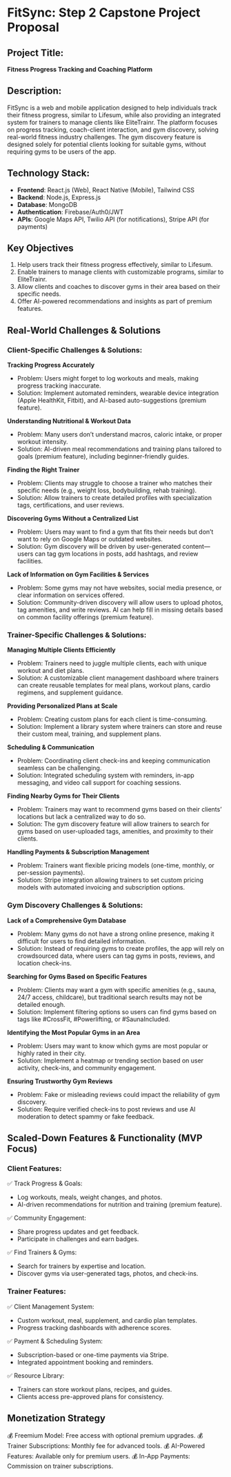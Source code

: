 # FitSync: Step 2 Capstone Project Proposal

## Project Title:
**Fitness Progress Tracking and Coaching Platform**

## Description:
FitSync is a web and mobile application designed to help individuals track their fitness progress, similar to Lifesum, while also providing an integrated system for trainers to manage clients like EliteTrainr. The platform focuses on progress tracking, coach-client interaction, and gym discovery, solving real-world fitness industry challenges. The gym discovery feature is designed solely for potential clients looking for suitable gyms, without requiring gyms to be users of the app.

## Technology Stack:
- **Frontend**: React.js (Web), React Native (Mobile), Tailwind CSS
- **Backend**: Node.js, Express.js
- **Database**: MongoDB
- **Authentication**: Firebase/Auth0/JWT
- **APIs**: Google Maps API, Twilio API (for notifications), Stripe API (for payments)

## Key Objectives
1. Help users track their fitness progress effectively, similar to Lifesum.
2. Enable trainers to manage clients with customizable programs, similar to EliteTrainr.
3. Allow clients and coaches to discover gyms in their area based on their specific needs.
4. Offer AI-powered recommendations and insights as part of premium features.

## Real-World Challenges & Solutions

### Client-Specific Challenges & Solutions:

**Tracking Progress Accurately**
- Problem: Users might forget to log workouts and meals, making progress tracking inaccurate.
- Solution: Implement automated reminders, wearable device integration (Apple HealthKit, Fitbit), and AI-based auto-suggestions (premium feature).

**Understanding Nutritional & Workout Data**
- Problem: Many users don’t understand macros, caloric intake, or proper workout intensity.
- Solution: AI-driven meal recommendations and training plans tailored to goals (premium feature), including beginner-friendly guides.

**Finding the Right Trainer**
- Problem: Clients may struggle to choose a trainer who matches their specific needs (e.g., weight loss, bodybuilding, rehab training).
- Solution: Allow trainers to create detailed profiles with specialization tags, certifications, and user reviews.

**Discovering Gyms Without a Centralized List**
- Problem: Users may want to find a gym that fits their needs but don’t want to rely on Google Maps or outdated websites.
- Solution: Gym discovery will be driven by user-generated content—users can tag gym locations in posts, add hashtags, and review facilities.

**Lack of Information on Gym Facilities & Services**
- Problem: Some gyms may not have websites, social media presence, or clear information on services offered.
- Solution: Community-driven discovery will allow users to upload photos, tag amenities, and write reviews. AI can help fill in missing details based on common facility offerings (premium feature).

### Trainer-Specific Challenges & Solutions:

**Managing Multiple Clients Efficiently**
- Problem: Trainers need to juggle multiple clients, each with unique workout and diet plans.
- Solution: A customizable client management dashboard where trainers can create reusable templates for meal plans, workout plans, cardio regimens, and supplement guidance.

**Providing Personalized Plans at Scale**
- Problem: Creating custom plans for each client is time-consuming.
- Solution: Implement a library system where trainers can store and reuse their custom meal, training, and supplement plans.

**Scheduling & Communication**
- Problem: Coordinating client check-ins and keeping communication seamless can be challenging.
- Solution: Integrated scheduling system with reminders, in-app messaging, and video call support for coaching sessions.

**Finding Nearby Gyms for Their Clients**
- Problem: Trainers may want to recommend gyms based on their clients’ locations but lack a centralized way to do so.
- Solution: The gym discovery feature will allow trainers to search for gyms based on user-uploaded tags, amenities, and proximity to their clients.

**Handling Payments & Subscription Management**
- Problem: Trainers want flexible pricing models (one-time, monthly, or per-session payments).
- Solution: Stripe integration allowing trainers to set custom pricing models with automated invoicing and subscription options.

### Gym Discovery Challenges & Solutions:

**Lack of a Comprehensive Gym Database**
- Problem: Many gyms do not have a strong online presence, making it difficult for users to find detailed information.
- Solution: Instead of requiring gyms to create profiles, the app will rely on crowdsourced data, where users can tag gyms in posts, reviews, and location check-ins.

**Searching for Gyms Based on Specific Features**
- Problem: Clients may want a gym with specific amenities (e.g., sauna, 24/7 access, childcare), but traditional search results may not be detailed enough.
- Solution: Implement filtering options so users can find gyms based on tags like #CrossFit, #Powerlifting, or #SaunaIncluded.

**Identifying the Most Popular Gyms in an Area**
- Problem: Users may want to know which gyms are most popular or highly rated in their city.
- Solution: Implement a heatmap or trending section based on user activity, check-ins, and community engagement.

**Ensuring Trustworthy Gym Reviews**
- Problem: Fake or misleading reviews could impact the reliability of gym discovery.
- Solution: Require verified check-ins to post reviews and use AI moderation to detect spammy or fake feedback.

## Scaled-Down Features & Functionality (MVP Focus)

### Client Features:
✅ Track Progress & Goals:
- Log workouts, meals, weight changes, and photos.
- AI-driven recommendations for nutrition and training (premium feature).

✅ Community Engagement:
- Share progress updates and get feedback.
- Participate in challenges and earn badges.

✅ Find Trainers & Gyms:
- Search for trainers by expertise and location.
- Discover gyms via user-generated tags, photos, and check-ins.

### Trainer Features:
✅ Client Management System:
- Custom workout, meal, supplement, and cardio plan templates.
- Progress tracking dashboards with adherence scores.

✅ Payment & Scheduling System:
- Subscription-based or one-time payments via Stripe.
- Integrated appointment booking and reminders.

✅ Resource Library:
- Trainers can store workout plans, recipes, and guides.
- Clients access pre-approved plans for consistency.

## Monetization Strategy
💰 Freemium Model: Free access with optional premium upgrades.
💰 Trainer Subscriptions: Monthly fee for advanced tools.
💰 AI-Powered Features: Available only for premium users.
💰 In-App Payments: Commission on trainer subscriptions.

